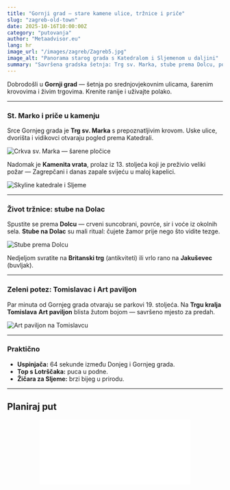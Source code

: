```yaml
---
title: "Gornji grad — stare kamene ulice, tržnice i priče"
slug: "zagreb-old-town"
date: 2025-10-16T10:00:00Z
category: "putovanja"
author: "Metaadvisor.eu"
lang: hr
image_url: "/images/zagreb/Zagreb5.jpg"
image_alt: "Panorama starog grada s Katedralom i Sljemenom u daljini"
summary: "Savršena gradska šetnja: Trg sv. Marka, stube prema Dolcu, pogled na katedralu i žuti Art paviljon."
---
```


Dobrodošli u **Gornji grad** — šetnja po srednjovjekovnim ulicama, šarenim krovovima i živim trgovima. Krenite ranije i uživajte polako.

---

### St. Marko i priče u kamenju

Srce Gornjeg grada je **Trg sv. Marka** s prepoznatljivim krovom. Uske ulice, dvorišta i vidikovci otvaraju pogled prema Katedrali.

![Crkva sv. Marka — šarene pločice](/images/zagreb/Zagreb4.jpg)

Nadomak je **Kamenita vrata**, prolaz iz 13. stoljeća koji je preživio veliki požar — Zagrepčani i danas zapale svijeću u maloj kapelici.

![Skyline katedrale i Sljeme](/images/zagreb/Zagreb5.jpg)

---

### Život tržnice: stube na Dolac

Spustite se prema **Dolcu** — crveni suncobrani, povrće, sir i voće iz okolnih sela. **Stube na Dolac** su mali ritual: čujete žamor prije nego što vidite tezge.

![Stube prema Dolcu](/images/zagreb/Zagreb7.jpg)

Nedjeljom svratite na **Britanski trg** (antikviteti) ili vrlo rano na **Jakuševec** (buvljak).

---

### Zeleni potez: Tomislavac i Art paviljon

Par minuta od Gornjeg grada otvaraju se parkovi 19. stoljeća. Na **Trgu kralja Tomislava** **Art paviljon** blista žutom bojom — savršeno mjesto za predah.

![Art paviljon na Tomislavcu](/images/zagreb/Zagreb15.jpg)

---

### Praktično

- **Uspinjača:** 64 sekunde između Donjeg i Gornjeg grada.  
- **Top s Lotrščaka:** puca u podne.  
- **Žičara za Sljeme:** brzi bijeg u prirodu.

---

## Planiraj put

<div id="frame" style="width:100%;margin:auto;position:relative;z-index:1;">
  <iframe data-aa='2413812' src='//acceptable.a-ads.com/2413812/?size=Adaptive'
          style='border:0;padding:0;width:70%;height:auto;overflow:hidden;display:block;margin:auto'></iframe>
</div>

